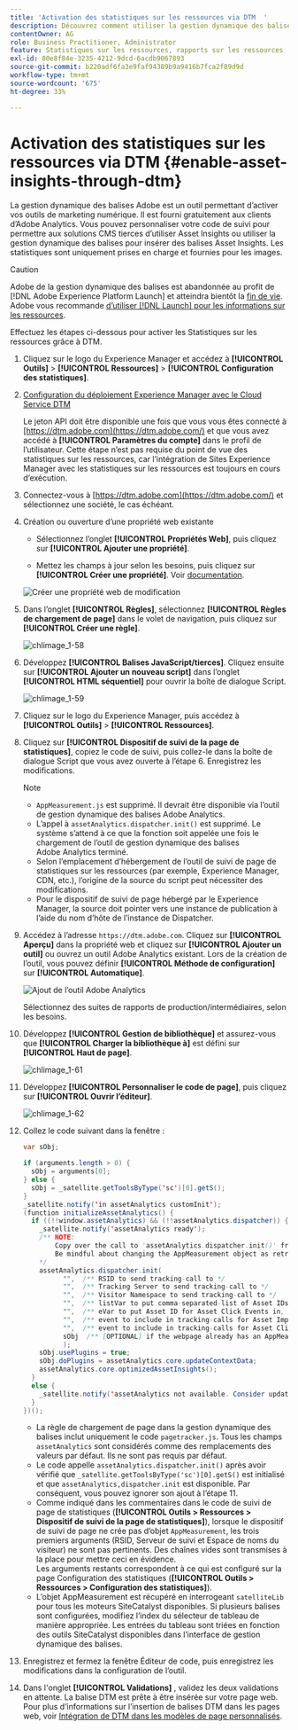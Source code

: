 ```yaml
---
title: 'Activation des statistiques sur les ressources via DTM  '
description: Découvrez comment utiliser la gestion dynamique des balises Adobe pour activer les statistiques sur les ressources.
contentOwner: AG
role: Business Practitioner, Administrator
feature: Statistiques sur les ressources, rapports sur les ressources
exl-id: 80e8f84e-3235-4212-9dcd-6acdb9067893
source-git-commit: b220adf6fa3e9faf94389b9a9416b7fca2f89d9d
workflow-type: tm+mt
source-wordcount: '675'
ht-degree: 33%

---
```


# Activation des statistiques sur les ressources via DTM   {#enable-asset-insights-through-dtm}

La gestion dynamique des balises Adobe est un outil permettant d’activer vos outils de marketing numérique. Il est fourni gratuitement aux clients d’Adobe Analytics. Vous pouvez personnaliser votre code de suivi pour permettre aux solutions CMS tierces d’utiliser Asset Insights ou utiliser la gestion dynamique des balises pour insérer des balises Asset Insights. Les statistiques sont uniquement prises en charge et fournies pour les images.

>[!CAUTION]
>
>Adobe de la gestion dynamique des balises est abandonnée au profit de [!DNL Adobe Experience Platform Launch] et atteindra bientôt la [fin de vie](https://medium.com/launch-by-adobe/dtm-plans-for-a-sunset-3c6aab003a6f). Adobe vous recommande [d’utiliser [!DNL Launch] pour les informations sur les ressources](https://experienceleague.adobe.com/docs/experience-manager-learn/assets/advanced/asset-insights-launch-tutorial.html).

Effectuez les étapes ci-dessous pour activer les Statistiques sur les ressources grâce à DTM.

1. Cliquez sur le logo du Experience Manager et accédez à **[!UICONTROL Outils]** > **[!UICONTROL Ressources]** > **[!UICONTROL Configuration des statistiques]**.
1. [Configuration du déploiement Experience Manager avec le Cloud Service DTM](/help/sites-administering/dtm.md)

   Le jeton API doit être disponible une fois que vous vous êtes connecté à [https://dtm.adobe.com](https://dtm.adobe.com/) et que vous avez accédé à **[!UICONTROL Paramètres du compte]** dans le profil de l’utilisateur. Cette étape n’est pas requise du point de vue des statistiques sur les ressources, car l’intégration de Sites Experience Manager avec les statistiques sur les ressources est toujours en cours d’exécution.

1. Connectez-vous à [https://dtm.adobe.com](https://dtm.adobe.com/) et sélectionnez une société, le cas échéant.
1. Création ou ouverture d’une propriété web existante

   * Sélectionnez l’onglet **[!UICONTROL Propriétés Web]**, puis cliquez sur **[!UICONTROL Ajouter une propriété]**.

   * Mettez les champs à jour selon les besoins, puis cliquez sur **[!UICONTROL Créer une propriété]**. Voir [documentation](https://experienceleague.adobe.com/docs/experience-manager-learn/getting-started-wknd-tutorial-develop/overview.html).

   ![Créer une propriété web de modification](assets/Create-edit-web-property.png)

1. Dans l’onglet **[!UICONTROL Règles]**, sélectionnez **[!UICONTROL Règles de chargement de page]** dans le volet de navigation, puis cliquez sur **[!UICONTROL Créer une règle]**.

   ![chlimage_1-58](assets/chlimage_1-194.png)

1. Développez **[!UICONTROL Balises JavaScript/tierces]**. Cliquez ensuite sur **[!UICONTROL Ajouter un nouveau script]** dans l’onglet **[!UICONTROL HTML séquentiel]** pour ouvrir la boîte de dialogue Script.

   ![chlimage_1-59](assets/chlimage_1-195.png)

1. Cliquez sur le logo du Experience Manager, puis accédez à **[!UICONTROL Outils]** > **[!UICONTROL Ressources]**.
1. Cliquez sur **[!UICONTROL Dispositif de suivi de la page de statistiques]**, copiez le code de suivi, puis collez-le dans la boîte de dialogue Script que vous avez ouverte à l’étape 6. Enregistrez les modifications.

   >[!NOTE]
   >
   >* `AppMeasurement.js` est supprimé. Il devrait être disponible via l’outil de gestion dynamique des balises Adobe Analytics.
   >* L’appel à `assetAnalytics.dispatcher.init()` est supprimé. Le système s’attend à ce que la fonction soit appelée une fois le chargement de l’outil de gestion dynamique des balises Adobe Analytics terminé.
   >* Selon l’emplacement d’hébergement de l’outil de suivi de page de statistiques sur les ressources (par exemple, Experience Manager, CDN, etc.), l’origine de la source du script peut nécessiter des modifications.
   >* Pour le dispositif de suivi de page hébergé par le Experience Manager, la source doit pointer vers une instance de publication à l’aide du nom d’hôte de l’instance de Dispatcher.


1. Accédez à l’adresse `https://dtm.adobe.com`. Cliquez sur **[!UICONTROL Aperçu]** dans la propriété web et cliquez sur **[!UICONTROL Ajouter un outil]** ou ouvrez un outil Adobe Analytics existant. Lors de la création de l’outil, vous pouvez définir **[!UICONTROL Méthode de configuration]** sur **[!UICONTROL Automatique]**.

   ![Ajout de l’outil Adobe Analytics](assets/Add-Adobe-Analytics-Tool.png)

   Sélectionnez des suites de rapports de production/intermédiaires, selon les besoins.

1. Développez **[!UICONTROL Gestion de bibliothèque]** et assurez-vous que **[!UICONTROL Charger la bibliothèque à]** est défini sur **[!UICONTROL Haut de page]**.

   ![chlimage_1-61](assets/chlimage_1-197.png)

1. Développez **[!UICONTROL Personnaliser le code de page]**, puis cliquez sur **[!UICONTROL Ouvrir l’éditeur]**.

   ![chlimage_1-62](assets/chlimage_1-198.png)

1. Collez le code suivant dans la fenêtre :

   ```Java
   var sObj;
   
   if (arguments.length > 0) {
     sObj = arguments[0];
   } else {
     sObj = _satellite.getToolsByType('sc')[0].getS();
   }
   _satellite.notify('in assetAnalytics customInit');
   (function initializeAssetAnalytics() {
     if ((!!window.assetAnalytics) && (!!assetAnalytics.dispatcher)) {
       _satellite.notify('assetAnalytics ready');
       /** NOTE:
           Copy over the call to 'assetAnalytics.dispatcher.init()' from Assets Pagetracker
           Be mindful about changing the AppMeasurement object as retrieved above.
       */
       assetAnalytics.dispatcher.init(
             "",  /** RSID to send tracking-call to */
             "",  /** Tracking Server to send tracking-call to */
             "",  /** Visitor Namespace to send tracking-call to */
             "",  /** listVar to put comma-separated-list of Asset IDs for Asset Impression Events in tracking-call, e.g. 'listVar1' */
             "",  /** eVar to put Asset ID for Asset Click Events in, e.g. 'eVar3' */
             "",  /** event to include in tracking-calls for Asset Impression Events, e.g. 'event8' */
             "",  /** event to include in tracking-calls for Asset Click Events, e.g. 'event7' */
             sObj  /** [OPTIONAL] if the webpage already has an AppMeasurement object, include the object here. If unspecified, Pagetracker Core shall create its own AppMeasurement object */
             );
       sObj.usePlugins = true;
       sObj.doPlugins = assetAnalytics.core.updateContextData;
       assetAnalytics.core.optimizedAssetInsights();
     }
     else {
       _satellite.notify('assetAnalytics not available. Consider updating the Custom Page Code', 4);
     }
   })();
   ```

   * La règle de chargement de page dans la gestion dynamique des balises inclut uniquement le code `pagetracker.js`. Tous les champs `assetAnalytics` sont considérés comme des remplacements des valeurs par défaut. Ils ne sont pas requis par défaut.
   * Le code appelle `assetAnalytics.dispatcher.init()` après avoir vérifié que `_satellite.getToolsByType('sc')[0].getS()` est initialisé et que `assetAnalytics,dispatcher.init` est disponible. Par conséquent, vous pouvez ignorer son ajout à l’étape 11.
   * Comme indiqué dans les commentaires dans le code de suivi de page de statistiques (**[!UICONTROL Outils > Ressources > Dispositif de suivi de la page de statistiques]**), lorsque le dispositif de suivi de page ne crée pas d’objet `AppMeasurement`, les trois premiers arguments (RSID, Serveur de suivi et Espace de noms du visiteur) ne sont pas pertinents. Des chaînes vides sont transmises à la place pour mettre ceci en évidence.\
      Les arguments restants correspondent à ce qui est configuré sur la page Configuration des statistiques (**[!UICONTROL Outils > Ressources > Configuration des statistiques]**).
   * L’objet AppMeasurement est récupéré en interrogeant `satelliteLib` pour tous les moteurs SiteCatalyst disponibles. Si plusieurs balises sont configurées, modifiez l’index du sélecteur de tableau de manière appropriée. Les entrées du tableau sont triées en fonction des outils SiteCatalyst disponibles dans l’interface de gestion dynamique des balises.

1. Enregistrez et fermez la fenêtre Éditeur de code, puis enregistrez les modifications dans la configuration de l’outil.
1. Dans l&#39;onglet **[!UICONTROL Validations]** , validez les deux validations en attente. La balise DTM est prête à être insérée sur votre page web. Pour plus d’informations sur l’insertion de balises DTM dans les pages web, voir [Intégration de DTM dans les modèles de page personnalisés](https://blogs.adobe.com/experiencedelivers/experience-management/integrating-dtm-custom-aem6-page-template/).
